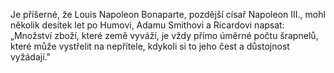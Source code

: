 Je příšerné, že Louis Napoleon Bonaparte, pozdější císař Napoleon III., mohl několik desítek let po Humovi, Adamu Smithovi a Ricardovi napsat: „Množství zboží, které země vyváží, je vždy přímo úměrné počtu šrapnelů, které může vystřelit na nepřítele, kdykoli si to jeho čest a důstojnost vyžádají."